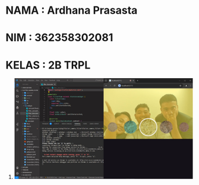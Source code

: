 # NAMA  : Ardhana Prasasta
# NIM   : 362358302081
# KELAS : 2B TRPL

1. ![alt text](<WhatsApp Image 2024-11-11 at 11.26.50_5dc3122e.jpg>)